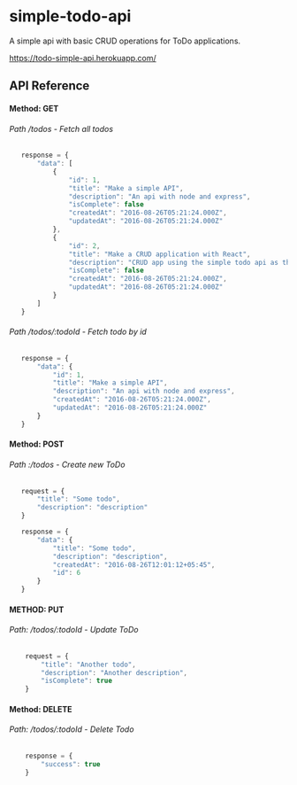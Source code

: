 # simple-todo-api
A simple api with basic CRUD operations for ToDo applications.

https://todo-simple-api.herokuapp.com/

## API Reference

#### Method: GET
###### Path /todos - Fetch all todos
 ```javascript
    response = {
        "data": [
            {
                "id": 1,
                "title": "Make a simple API",
                "description": "An api with node and express",
                "isComplete": false
                "createdAt": "2016-08-26T05:21:24.000Z",
                "updatedAt": "2016-08-26T05:21:24.000Z"
            },
            {
                "id": 2,
                "title": "Make a CRUD application with React",
                "description": "CRUD app using the simple todo api as the back end",
                "isComplete": false
                "createdAt": "2016-08-26T05:21:24.000Z",
                "updatedAt": "2016-08-26T05:21:24.000Z"
            }
        ]
    }
 ```
 
###### Path /todos/:todoId - Fetch todo by id
 
 ```javascript
    response = {
        "data": {
            "id": 1,
            "title": "Make a simple API",
            "description": "An api with node and express",
            "createdAt": "2016-08-26T05:21:24.000Z",
            "updatedAt": "2016-08-26T05:21:24.000Z"
        }
    }
 ```
#### Method: POST

###### Path :/todos - Create new ToDo
 ``` javascript
    request = {
        "title": "Some todo",
        "description": "description"
    }
 
    response = {
        "data": {
            "title": "Some todo",
            "description": "description",
            "createdAt": "2016-08-26T12:01:12+05:45",
            "id": 6
        }
    }
```
 

#### METHOD: PUT

###### Path: /todos/:todoId - Update ToDo
```javascript
    request = {
        "title": "Another todo",
        "description": "Another description",
        "isComplete": true
    }
```

#### Method: DELETE

###### Path: /todos/:todoId - Delete Todo
```javascript
    response = {
        "success": true
    }
```           
 
 
